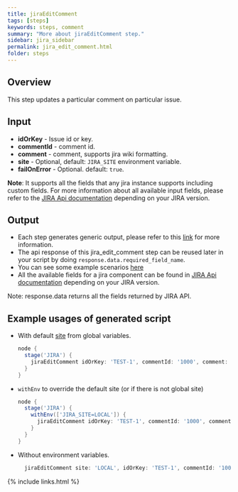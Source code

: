 ```yaml
---
title: jiraEditComment
tags: [steps]
keywords: steps, comment
summary: "More about jiraEditComment step."
sidebar: jira_sidebar
permalink: jira_edit_comment.html
folder: steps
---
```

## Overview

This step updates a particular comment on particular issue.

## Input

* **idOrKey** - Issue id or key.
* **commentId** - comment id.
* **comment** - comment, supports jira wiki formatting.
* **site** - Optional, default: `JIRA_SITE` environment variable.
* **failOnError** - Optional. default: `true`.

**Note**: It supports all the fields that any jira instance supports including custom fields. For more information about all available input fields, please refer to the [JIRA Api documentation](https://docs.atlassian.com/jira/REST/) depending on your JIRA version.

## Output

* Each step generates generic output, please refer to this [link](config.html#common-response--error-handling) for more information.
* The api response of this jira_edit_comment step can be reused later in your script by doing `response.data.required_field_name`.
* You can see some example scenarios [here](https://jenkinsci.github.io/jira-steps-plugin/common_usages.html)
* All the available fields for a jira component can be found in [JIRA Api documentation](https://docs.atlassian.com/jira/REST/) depending on your JIRA version.

Note: response.data returns all the fields returned by JIRA API.

## Example usages of generated script

* With default [site](config#environment-variables) from global variables.

  ```groovy
  node {
    stage('JIRA') {
      jiraEditComment idOrKey: 'TEST-1', commentId: '1000', comment: 'test comment'
    }
  }
  ```
* `withEnv` to override the default site (or if there is not global site)

  ```groovy
  node {
    stage('JIRA') {
      withEnv(['JIRA_SITE=LOCAL']) {
        jiraEditComment idOrKey: 'TEST-1', commentId: '1000', comment: 'test comment'
      }
    }
  }
  ```
* Without environment variables.

  ```groovy
    jiraEditComment site: 'LOCAL', idOrKey: 'TEST-1', commentId: '1000', comment: 'test comment'
  ```

{% include links.html %}

